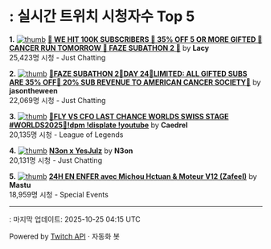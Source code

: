 # : 실시간 트위치 시청자수 Top 5

**1.** [![thumb](https://static-cdn.jtvnw.net/previews-ttv/live_user_lacy-320x180.jpg)](https://twitch.tv/Lacy)
**[🎉 WE HIT 100K SUBSCRIBERS 🎉 35% OFF 5 OR MORE GIFTED 🎉 CANCER RUN TOMORROW 🎉 FAZE SUBATHON 2 🎉](https://twitch.tv/Lacy)** by **Lacy**<br>25,423명 시청  - Just Chatting

**2.** [![thumb](https://static-cdn.jtvnw.net/previews-ttv/live_user_jasontheween-320x180.jpg)](https://twitch.tv/jasontheween)
**[🔴FAZE SUBATHON 2🔴DAY 24🔴LIMITED: ALL GIFTED SUBS ARE 35% OFF🔴 20% SUB REVENUE TO AMERICAN CANCER SOCIETY🔴](https://twitch.tv/jasontheween)** by **jasontheween**<br>22,069명 시청  - Just Chatting

**3.** [![thumb](https://static-cdn.jtvnw.net/previews-ttv/live_user_caedrel-320x180.jpg)](https://twitch.tv/Caedrel)
**[🔴FLY VS CFO LAST CHANCE WORLDS SWISS STAGE #WORLDS2025🔴!dpm !displate !youtube](https://twitch.tv/Caedrel)** by **Caedrel**<br>20,135명 시청  - League of Legends

**4.** [![thumb](https://static-cdn.jtvnw.net/previews-ttv/live_user_n3on-320x180.jpg)](https://twitch.tv/N3on)
**[N3on x YesJulz](https://twitch.tv/N3on)** by **N3on**<br>20,131명 시청  - Just Chatting

**5.** [![thumb](https://static-cdn.jtvnw.net/previews-ttv/live_user_mastu-320x180.jpg)](https://twitch.tv/Mastu)
**[24H EN ENFER avec Michou Hctuan & Moteur V12 (Zafeel)](https://twitch.tv/Mastu)** by **Mastu**<br>18,959명 시청  - Special Events


---
: 마지막 업데이트: 2025-10-25 04:15 UTC

Powered by [Twitch API](https://dev.twitch.tv/docs/api/reference) · 자동화 봇